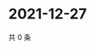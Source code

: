 # 2021-12-27

共 0 条

<!-- BEGIN WEIBO -->
<!-- 最后更新时间 Mon Dec 27 2021 14:01:49 GMT+0800 (China Standard Time) -->

<!-- END WEIBO -->
